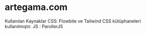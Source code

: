 # artegama.com
Kullanılan Kaynaklar
CSS: Flowbite ve Tailwind CSS kütüphaneleri kullanılmıştır.
JS : ParollerJS